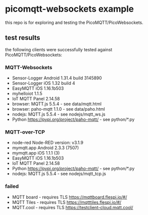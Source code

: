 # picomqtt-websockets example

this repo is for exploring and testing the PicoMQTT/PicoWebsockets.


## test results
the following clients were successfully tested against PicoMQTT/PicoWebsockets:

### MQTT-Websockets
- Sensor-Logger Android 1.31.4 build 3145890 
- Sensor-Logger iOS 1.32 build 4
- EasyMQTT iOS 1.16.1b503 
- myhelloiot 1.1.5
- IoT MQTT Panel 2.14.58
- browser: MQTT.js 5.5.4 - see data/mqtt.html
- browser: paho-mqtt 1.1.0 - see data/paho.html
- nodejs: MQTT.js 5.5.4 - see nodejs/mqtt_ws.js
- Python https://pypi.org/project/paho-mqtt/ - see python/*.py


### MQTT-over-TCP
- node-red Node-RED version: v3.1.9
- mymqtt.app Android 2.3.3 (7507)
- mymqtt.app iOS 1.1.1 (3)
- EasyMQTT iOS 1.16.1b503 
- IoT MQTT Panel 2.14.58
- Python https://pypi.org/project/paho-mqtt/ - see python/*.py
- nodejs: MQTT.js 5.5.4 - see nodejs/mqtt_tcp.js

### failed 
- MQTT board - requires TLS  https://mqttboard.flespi.io/#/
- MQTT Tiles - requires TLS  https://mqtttiles.flespi.io/#/
- MQTT.cool - requires TLS   https://testclient-cloud.mqtt.cool/
